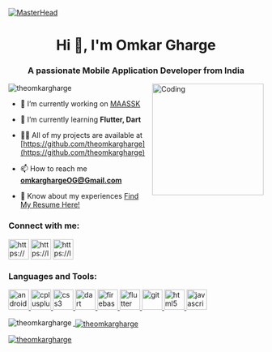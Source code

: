 [![MasterHead](/BlackTechnologyLinkedInBanner.png)](https://theomkargharge.github.io/OmkarGharge/)

<h1 align="center">Hi 👋, I'm Omkar Gharge</h1>
<h3 align="center">A passionate Mobile Application Developer from India</h3>
<img align="right" src="/codingfreak.gif" alt="Coding"  width="220" />

<p align="left"> <img src="https://komarev.com/ghpvc/?username=theomkargharge&label=Profile%20views&color=0e75b6&style=flat" alt="theomkargharge" /> </p>

- 🔭 I’m currently working on [MAASSK]()

- 🌱 I’m currently learning **Flutter, Dart**

- 👨‍💻 All of my projects are available at [https://github.com/theomkargharge](https://github.com/theomkargharge)

- 📫 How to reach me **omkarghargeOG@Gmail.com**

- 📄 Know about my experiences [Find My Resume Here!](https://drive.google.com/file/d/1tPeyOPr15n5wgWgg3UX-lbiMIznO3hRu/view?usp=drive_link)

<h3 align="left">Connect with me:</h3>
<p align="left">
<a href="https://www.linkedin.com/in/OmkarGharge/" target="blank"><img align="center" src="https://static-00.iconduck.com/assets.00/linkedin-icon-2048x2048-ya5g47j2.png" alt="https://www.linkedin.com/in/omkargharge/" height="40" width="40" /></a>
<a href="https://leetcode.com/IAmOm45/" target="blank"><img align="center" src="https://i0.wp.com/happydevops.com/wp-content/uploads/2022/07/leetcode-logo.png?fit=512%2C512&ssl=1" alt="https://leetcode.com/iamom45/" height="40" width="40" /></a>
<a href="https://theomkargharge.github.io/OmkarGharge/" target="blank"><img align="center" src="https://cdn-icons-png.flaticon.com/512/5217/5217492.png" alt="https://leetcode.com/iamom45/" height="40" width="40" /></a>

</p>

<h3 align="left">Languages and Tools:</h3>
<p align="left"> <a href="https://developer.android.com" target="_blank" rel="noreferrer"> <img src="https://www.svgrepo.com/show/217740/android.svg" alt="android" width="40" height="40"/> </a> <a href="https://www.w3schools.com/cpp/" target="_blank" rel="noreferrer"> <img src="https://cdn-icons-png.flaticon.com/512/8304/8304381.png" alt="cplusplus" width="40" height="40"/> </a> <a href="https://www.w3schools.com/css/" target="_blank" rel="noreferrer"> <img src="https://www.iconbunny.com/icons/media/catalog/product/1/7/1755.9-css-icon-iconbunny.jpg" alt="css3" width="40" height="40"/> </a> <a href="https://dart.dev" target="_blank" rel="noreferrer"> <img src="https://www.vectorlogo.zone/logos/dartlang/dartlang-icon.svg" alt="dart" width="40" height="40"/> </a> <a href="https://firebase.google.com/" target="_blank" rel="noreferrer"> <img src="https://www.vectorlogo.zone/logos/firebase/firebase-icon.svg" alt="firebase" width="40" height="40"/> </a> <a href="https://flutter.dev" target="_blank" rel="noreferrer"> <img src="https://www.vectorlogo.zone/logos/flutterio/flutterio-icon.svg" alt="flutter" width="40" height="40"/> </a> <a href="https://git-scm.com/" target="_blank" rel="noreferrer"> <img src="https://www.vectorlogo.zone/logos/git-scm/git-scm-icon.svg" alt="git" width="40" height="40"/> </a> <a href="https://www.w3.org/html/" target="_blank" rel="noreferrer"> <img src="https://cdn-icons-png.flaticon.com/512/732/732212.png" alt="html5" width="40" height="40"/> </a> <a href="https://developer.mozilla.org/en-US/docs/Web/JavaScript" target="_blank" rel="noreferrer"> <img src="https://cdn-icons-png.flaticon.com/512/136/136530.png" alt="javascript" width="40" height="40"/>  </p>

<p><img align="left" src="https://github-readme-stats.vercel.app/api/top-langs?username=theomkargharge&show_icons=true&locale=en&layout=compact" alt="theomkargharge" /></p>

<p>&nbsp;<img align="center" src="https://github-readme-stats.vercel.app/api?username=theomkargharge&show_icons=true&locale=en" alt="theomkargharge" /></p>

<p><img align="center" src="https://github-readme-streak-stats.herokuapp.com/?user=theomkargharge&" alt="theomkargharge" /></p>
